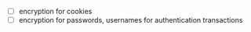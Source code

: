 - [ ] encryption for cookies
- [ ] encryption for passwords, usernames for authentication transactions
